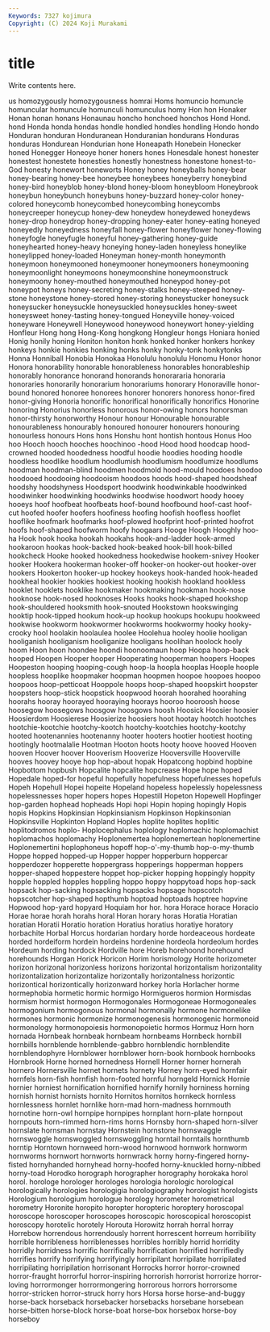 ```yaml
---
Keywords: 7327 kojimura
Copyright: (C) 2024 Koji Murakami
---
```


# title

Write contents here.



us
homozygously homozygousness homrai Homs homuncio homuncle homuncular homuncule homunculi homunculus
homy Hon hon Honaker Honan honan honans Honaunau honcho honchoed
honchos Hond Hond. hond Honda honda hondas hondle hondled hondles
hondling Hondo hondo Honduran honduran Honduranean Honduranian hondurans Honduras honduras
Hondurean Hondurian hone Honeapath Honebein Honecker honed Honegger Honeoye honer
honers hones Honesdale honest honester honestest honestete honesties honestly honestness
honestone honest-to-God honesty honewort honeworts Honey honey honeyballs honey-bear honey-bearing
honey-bee honeybee honeybees honeyberry honeybind honey-bird honeyblob honey-blond honey-bloom honeybloom
Honeybrook honeybun honeybunch honeybuns honey-buzzard honey-color honey-colored honeycomb honeycombed honeycombing
honeycombs honeycreeper honeycup honey-dew honeydew honeydewed honeydews honey-drop honeydrop honey-dropping
honey-eater honey-eating honeyed honeyedly honeyedness honeyfall honey-flower honeyflower honey-flowing honeyfogle
honeyfugle honeyful honey-gathering honey-guide honeyhearted honey-heavy honeying honey-laden honeyless honeylike
honeylipped honey-loaded Honeyman honey-month honeymonth honeymoon honeymooned honeymooner honeymooners honeymooning
honeymoonlight honeymoons honeymoonshine honeymoonstruck honeymoony honey-mouthed honeymouthed honeypod honey-pot honeypot
honeys honey-secreting honey-stalks honey-steeped honey-stone honeystone honey-stored honey-storing honeystucker honeysuck
honeysucker honeysuckle honeysuckled honeysuckles honey-sweet honeysweet honey-tasting honey-tongued Honeyville honey-voiced
honeyware Honeywell Honeywood honeywood honeywort honey-yielding Honfleur Hong hong Hong-Kong
hongkong Hongleur hongs Honiara honied Honig honily honing Honiton honiton
honk honked honker honkers honkey honkeys honkie honkies honking honks
honky honky-tonk honkytonks Honna Honniball Honobia Honokaa Honolulu honolulu Honomu
Honor honor Honora honorability honorable honorableness honorables honorableship honorably honorance
honorand honorands honorararia honoraria honoraries honorarily honorarium honorariums honorary Honoraville
honor-bound honored honoree honorees honorer honorers honoress honor-fired honor-giving Honoria
honorific honorifical honorifically honorifics Honorine honoring Honorius honorless honorous honor-owing
honors honorsman honor-thirsty honorworthy Honour honour Honourable honourable honourableness honourably
honoured honourer honourers honouring honourless honours Hons hons Honshu hont
hontish hontous Honus Hoo hoo Hooch hooch hooches hoochinoo -hood
Hood hood hoodcap hood-crowned hooded hoodedness hoodful hoodie hoodies hooding
hoodle hoodless hoodlike hoodlum hoodlumish hoodlumism hoodlumize hoodlums hoodman hoodman-blind
hoodmen hoodmold hood-mould hoodoes hoodoo hoodooed hoodooing hoodooism hoodoos hoods
hood-shaped hoodsheaf hoodshy hoodshyness Hoodsport hoodwink hoodwinkable hoodwinked hoodwinker hoodwinking
hoodwinks hoodwise hoodwort hoody hooey hooeys hoof hoofbeat hoofbeats hoof-bound
hoofbound hoof-cast hoof-cut hoofed hoofer hoofers hoofiness hoofing hoofish hoofless
hooflet hooflike hoofmark hoofmarks hoof-plowed hoofprint hoof-printed hoofrot hoofs hoof-shaped
hoofworm hoofy hoogaars Hooge Hoogh Hooghly hoo-ha Hook hook hooka
hookah hookahs hook-and-ladder hook-armed hookaroon hookas hook-backed hook-beaked hook-bill hook-billed
hookcheck Hooke hooked hookedness hookedwise hookem-snivey Hooker hooker Hookera hookerman
hooker-off hooker-on hooker-out hooker-over hookers Hookerton hooker-up hookey hookeys hook-handed
hook-headed hookheal hookier hookies hookiest hooking hookish hookland hookless hooklet
hooklets hooklike hookmaker hookmaking hookman hook-nose hooknose hook-nosed hooknoses Hooks
hooks hook-shaped hookshop hook-shouldered hooksmith hook-snouted Hookstown hookswinging hooktip hook-tipped
hookum hook-up hookup hookups hookupu hookweed hookwise hookworm hookwormer hookworms
hookwormy hooky hooky-crooky hool hoolakin hoolaulea hoolee Hoolehua hooley hoolie
hooligan hooliganish hooliganism hooliganize hooligans hoolihan hoolock hooly hoom Hoon
hoon hoondee hoondi hoonoomaun hoop Hoopa hoop-back hooped Hoopen Hooper
hooper Hooperating hooperman hoopers Hoopes Hoopeston hooping hooping-cough hoop-la hoopla
hooplas Hoople hoople hoopless hooplike hoopmaker hoopman hoopmen hoopoe hoopoes
hoopoo hoopoos hoop-petticoat Hooppole hoops hoop-shaped hoopskirt hoopster hoopsters hoop-stick
hoopstick hoopwood hoorah hoorahed hoorahing hoorahs hooray hoorayed hooraying hoorays
hooroo hooroosh hoose hoosegow hoosegows hoosgow hoosgows hoosh Hoosick Hoosier
hoosier Hoosierdom Hoosierese Hoosierize hoosiers hoot hootay hootch hootches hootchie-kootchie
hootchy-kootch hootchy-kootchies hootchy-kootchy hooted hootenannies hootenanny hooter hooters hootier hootiest
hooting hootingly hootmalalie Hootman Hooton hoots hooty hoove hooved Hooven
hooven Hoover hoover Hooverism Hooverize Hooversville Hooverville hooves hoovey hooye
hop hop-about hopak Hopatcong hopbind hopbine Hopbottom hopbush Hopcalite hopcalite
hopcrease Hope hope hoped Hopedale hoped-for hopeful hopefully hopefulness hopefulnesses
hopefuls Hopeh Hopehull Hopei hopeite Hopeland hopeless hopelessly hopelessness hopelessnesses
hoper hopers hopes Hopestill Hopeton Hopewell Hopfinger hop-garden hophead hopheads
Hopi hopi Hopin hoping hopingly Hopis hopis Hopkins Hopkinsian Hopkinsianism
Hopkinson Hopkinsonian Hopkinsville Hopkinton Hopland Hoples hoplite hoplites hoplitic hoplitodromos
hoplo- Hoplocephalus hoplology hoplomachic hoplomachist hoplomachos hoplomachy Hoplonemertea hoplonemertean hoplonemertine
Hoplonemertini hoplophoneus hopoff hop-o'-my-thumb hop-o-my-thumb Hoppe hopped hopped-up Hopper hopper
hopperburn hoppercar hopperdozer hopperette hoppergrass hopperings hopperman hoppers hopper-shaped hoppestere
hoppet hop-picker hopping hoppingly hoppity hopple hoppled hopples hoppling hoppo
hoppy hoppytoad hops hop-sack hopsack hop-sacking hopsacking hopsacks hopsage hopscotch
hopscotcher hop-shaped hopthumb hoptoad hoptoads hoptree hopvine Hopwood hop-yard hopyard
Hoquiam hor hor. hora Horace horace Horacio Horae horae horah
horahs horal Horan horary horas Horatia Horatian horatian Horatii Horatio
horation Horatius horatius horatiye horatory horbachite Horbal Horcus hordarian hordary
horde hordeaceous hordeate horded hordeiform hordein hordeins hordenine hordeola hordeolum
hordes Hordeum hording hordock Hordville hore Horeb horehoond horehound horehounds
Horgan Horick Horicon Horim horismology Horite horizometer horizon horizonal horizonless
horizons horizontal horizontalism horizontality horizontalization horizontalize horizontally horizontalness horizontic horizontical
horizontically horizonward horkey horla Horlacher horme hormephobia hormetic hormic hormigo
Hormigueros hormion Hormisdas hormism hormist hormogon Hormogonales Hormogoneae Hormogoneales hormogonium
hormogonous hormonal hormonally hormone hormonelike hormones hormonic hormonize hormonogenesis hormonogenic
hormonoid hormonology hormonopoiesis hormonopoietic hormos Hormuz Horn horn hornada Hornbeak
hornbeak hornbeam hornbeams Hornbeck hornbill hornbills hornblende hornblende-gabbro hornblendic hornblendite
hornblendophyre Hornblower hornblower horn-book hornbook hornbooks Hornbrook Horne horned hornedness
Hornell Horner horner hornerah hornero Hornersville hornet hornets hornety Horney
horn-eyed hornfair hornfels horn-fish hornfish horn-footed hornful horngeld Hornick Hornie
hornier horniest hornification hornified hornify hornily horniness horning hornish hornist
hornists hornito Hornitos hornitos hornkeck hornless hornlessness hornlet hornlike horn-mad
horn-madness hornmouth hornotine horn-owl hornpipe hornpipes hornplant horn-plate hornpout hornpouts
horn-rimmed horn-rims horns Hornsby horn-shaped horn-silver hornslate hornsman hornstay Hornstein
hornstone hornswaggle hornswoggle hornswoggled hornswoggling horntail horntails hornthumb horntip Horntown
hornweed horn-wood hornwood hornwork hornworm hornworms hornwort hornworts hornwrack horny
horny-fingered horny-fisted hornyhanded hornyhead horny-hoofed horny-knuckled horny-nibbed horny-toad Horodko horograph
horographer horography horokaka horol horol. horologe horologer horologes horologia horologic
horological horologically horologies horologigia horologiography horologist horologists Horologium horologium horologue
horology horometer horometrical horometry Horonite horopito horopter horopteric horoptery horoscopal
horoscope horoscoper horoscopes horoscopic horoscopical horoscopist horoscopy horotelic horotely Horouta
Horowitz horrah horral horray Horrebow horrendous horrendously horrent horrescent horreum
horribility horrible horribleness horriblenesses horribles horribly horrid horridity horridly horridness
horrific horrifically horrification horrified horrifiedly horrifies horrify horrifying horrifyingly horripilant
horripilate horripilated horripilating horripilation horrisonant Horrocks horror horror-crowned horror-fraught horrorful
horror-inspiring horrorish horrorist horrorize horror-loving horrormonger horrormongering horrorous horrors horrorsome
horror-stricken horror-struck horry hors Horsa horse horse-and-buggy horse-back horseback horsebacker
horsebacks horsebane horsebean horse-bitten horse-block horse-boat horse-box horsebox horse-boy horseboy
